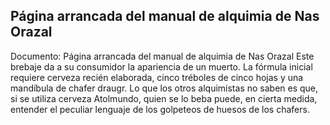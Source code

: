 ## Página arrancada del manual de alquimia de Nas Orazal
Documento: Página arrancada del manual de alquimia de Nas Orazal
Este brebaje da a su consumidor la apariencia de un muerto. La fórmula inicial requiere cerveza recién elaborada, cinco tréboles de cinco hojas y una mandíbula de chafer draugr. Lo que los otros alquimistas no saben es que, si se utiliza cerveza Atolmundo, quien se lo beba puede, en cierta medida, entender el peculiar lenguaje de los golpeteos de huesos de los chafers.
